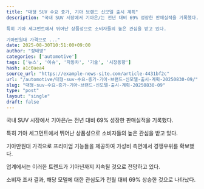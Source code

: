 ```yaml
---
title: "대형 SUV 수요 증가, 기아 브랜드 신모델 출시 계획"
description: "국내 SUV 시장에서 기아은/는 전년 대비 69% 성장한 판매실적을 기록했다.

특히 기아 세그먼트에서 뛰어난 상품성으로 소비자들의 높은 관심을 받고 있다.

기아만원대 가격으로 ..."
date: 2025-08-30T10:51:00+09:00
author: "정태영"
categories: ['automotive']
tags: ['뉴스', '이슈', '자동차', '기술', '시장동향']
hash: a1c0aea4
source_url: "https://example-news-site.com/article-4431bf2c"
url: "/automotive/대형-suv-수요-증가-기아-브랜드-신모델-출시-계획-20250830-09/"
slug: "대형-suv-수요-증가-기아-브랜드-신모델-출시-계획-20250830-09"
type: "post"
layout: "single"
draft: false
---
```


국내 SUV 시장에서 기아은/는 전년 대비 69% 성장한 판매실적을 기록했다.

특히 기아 세그먼트에서 뛰어난 상품성으로 소비자들의 높은 관심을 받고 있다.

기아만원대 가격으로 프리미엄 기능들을 제공하여 가성비 측면에서 경쟁우위를 확보했다.

업계에서는 이러한 트렌드가 기아년까지 지속될 것으로 전망하고 있다.

소비자 조사 결과, 해당 모델에 대한 관심도가 전월 대비 69% 상승한 것으로 나타났다.
